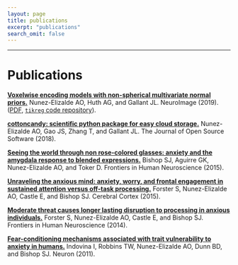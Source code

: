 ```yaml
---
layout: page
title: publications
excerpt: "publications"
search_omit: false
---
```



***

# Publications

[**Voxelwise encoding models with non-spherical multivariate normal priors.**](https://doi.org/10.1016/j.neuroimage.2019.04.012) Nunez-Elizalde AO, Huth AG, and Gallant JL. NeuroImage (2019). ([PDF](http://anwarnunez.github.io/downloads/Nunez-Elizalde2019.pdf), [`tikreg` code repository](http://github.com/gallantlab/tikreg)).

[**cottoncandy: scientific python package for easy cloud storage.**](https://joss.theoj.org/papers/5af3df2912fd34f2cf3bb7fa1db90df5) Nunez-Elizalde AO, Gao JS, Zhang T, and Gallant JL. The Journal of Open Source Software (2018).

[**Seeing the world through non rose-colored glasses: anxiety and the amygdala response to blended expressions.**](http://journal.frontiersin.org/article/10.3389/fnhum.2015.00152/full) Bishop SJ, Aguirre GK, Nunez-Elizalde AO, and Toker D. Frontiers in Human Neuroscience (2015).

[**Unraveling the anxious mind: anxiety, worry, and frontal engagement in sustained attention versus off-task processing.**](http://cercor.oxfordjournals.org/content/25/3/609.long) Forster S, Nunez-Elizalde AO, Castle E, and Bishop SJ. Cerebral Cortex (2015).

[**Moderate threat causes longer lasting disruption to processing in anxious individuals.**](http://journal.frontiersin.org/article/10.3389/fnhum.2014.00626/abstract) Forster S, Nunez-Elizalde AO, Castle E, and Bishop SJ. Frontiers in Human Neuroscience (2014).

[**Fear-conditioning mechanisms associated with trait vulnerability to anxiety in humans.**](http://www.sciencedirect.com/science/article/pii/S0896627310010846) Indovina I, Robbins TW, Nunez-Elizalde AO, Dunn BD, and Bishop SJ. Neuron (2011).
